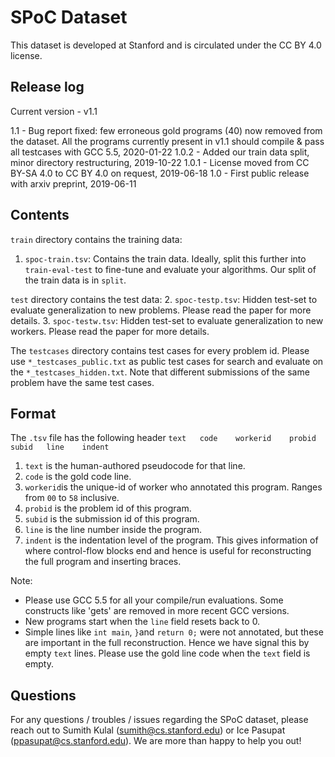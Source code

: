 # SPoC Dataset

This dataset is developed at Stanford and is circulated under the CC BY 4.0 license.

## Release log

Current version - v1.1

1.1 - Bug report fixed: few erroneous gold programs (40) now removed from the dataset. All the programs currently present in v1.1 should compile & pass all testcases with GCC 5.5, 2020-01-22
1.0.2 - Added our train data split, minor directory restructuring, 2019-10-22
1.0.1 - License moved from CC BY-SA 4.0 to CC BY 4.0 on request, 2019-06-18
1.0 - First public release with arxiv preprint, 2019-06-11

## Contents

`train` directory contains the training data:
1.  `spoc-train.tsv`: Contains the train data. Ideally, split this further into `train-eval-test` to fine-tune and evaluate your algorithms. Our split of the train data is in `split`.

`test` directory contains the test data:
2. `spoc-testp.tsv`: Hidden test-set to evaluate generalization to new problems. Please read the paper for more details.
3. `spoc-testw.tsv`: Hidden test-set to evaluate generalization to new workers. Please read the paper for more details.

The `testcases` directory contains test cases for every problem id. Please use `*_testcases_public.txt` as public test cases for search and evaluate on the `*_testcases_hidden.txt`. Note that different submissions of the same problem have the same test cases.

## Format

The `.tsv` file has the following header 
`text	code	workerid	probid	subid	line	indent`
1. `text` is the human-authored pseudocode for that line.
2. `code` is the gold code line.
3. `workerid`is the unique-id of worker who annotated this program. Ranges from `00` to `58` inclusive.
4. `probid` is the problem id of this program.
5. `subid` is the submission id of this program.
6. `line` is the line number inside the program.
7. `indent` is the indentation level of the program. This gives information of where control-flow blocks end and hence is useful for reconstructing the full program and inserting braces.

Note:
* Please use GCC 5.5 for all your compile/run evaluations. Some constructs like 'gets' are removed in more recent GCC versions.
* New programs start when the `line` field resets back to 0.
* Simple lines like `int main`, `}`and `return 0;` were not annotated, but these are important in the full reconstruction. Hence we have signal this by empty `text` lines. Please use the gold line code when the `text` field is empty.

## Questions

For any questions / troubles / issues regarding the SPoC dataset, please reach out to Sumith Kulal (sumith@cs.stanford.edu) or Ice Pasupat (ppasupat@cs.stanford.edu). We are more than happy to help you out!
